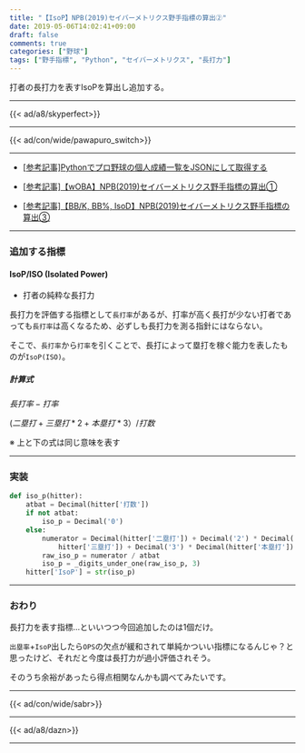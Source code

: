 ```yaml
---
title: "【IsoP】NPB(2019)セイバーメトリクス野手指標の算出②"
date: 2019-05-06T14:02:41+09:00
draft: false
comments: true
categories: ["野球"]
tags: ["野手指標", "Python", "セイバーメトリクス", "長打力"]
---
```


打者の長打力を表すIsoPを算出し追加する。

<!--more-->

---

{{< ad/a8/skyperfect>}}

---

{{< ad/con/wide/pawapuro_switch>}}

---

- [[参考記事]Pythonでプロ野球の個人成績一覧をJSONにして取得する](https://www.ted027.com/post/python-personal-records)

- [[参考記事]【wOBA】NPB(2019)セイバーメトリクス野手指標の算出①](https://www.ted027.com/post/sabr-2)

- [[参考記事]【BB/K, BB%, IsoD】NPB(2019)セイバーメトリクス野手指標の算出③](https://www.ted027.com/post/sabr-4)

---

### 追加する指標

#### IsoP/ISO (Isolated Power)

- 打者の純粋な長打力

長打力を評価する指標として`長打率`があるが、打率が高く長打が少ない打者であっても`長打率`は高くなるため、必ずしも長打力を測る指針にはならない。

そこで、`長打率`から`打率`を引くことで、長打によって塁打を稼ぐ能力を表したものが`IsoP(ISO)`。

##### 計算式

$長打率 - 打率$

$(二塁打 + 三塁打 * 2 + 本塁打 * 3）/ 打数$

※ 上と下の式は同じ意味を表す

---

### 実装

```py:sabr.py
def iso_p(hitter):
    atbat = Decimal(hitter['打数'])
    if not atbat:
        iso_p = Decimal('0')
    else:
        numerator = Decimal(hitter['二塁打']) + Decimal('2') * Decimal(
            hitter['三塁打']) + Decimal('3') * Decimal(hitter['本塁打'])
        raw_iso_p = numerator / atbat
        iso_p = _digits_under_one(raw_iso_p, 3)
    hitter['IsoP'] = str(iso_p)
```

---

### おわり

長打力を表す指標…といいつつ今回追加したのは1個だけ。

`出塁率`+`IsoP`出したら`OPS`の欠点が緩和されて単純かついい指標になるんじゃ？と思ったけど、それだと今度は長打力が過小評価されそう。

そのうち余裕があったら得点相関なんかも調べてみたいです。

---

{{< ad/con/wide/sabr>}}

---

{{< ad/a8/dazn>}}

---
